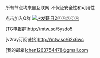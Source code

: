 所有节点均来自互联网 不保证安全性和可用性

点击加入Q群
<a target="_blank" href="https://qm.qq.com/cgi-bin/qm/qr?k=KfFDhVoZL6agtEY2sogIQeFfvM-5j0yJ&jump_from=webapi"><img border="0" src="//pub.idqqimg.com/wpa/images/group.png" alt="☭发薪日2ⓟⓐⓨⓓⓐ" title="☭发薪日2ⓟⓐⓨⓓⓐ"></a>

[TG电报群]http://mtw.so/5ysdo5

[v2ray订阅链接]http://mtw.so/62x6wc

[我的邮箱]chen1263754478@gmail.com
